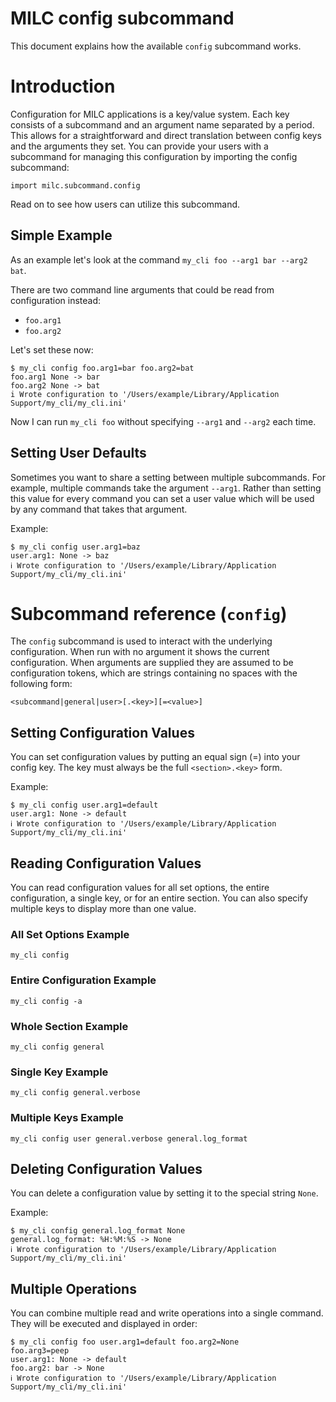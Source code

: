# MILC config subcommand

This document explains how the available `config` subcommand works.

# Introduction

Configuration for MILC applications is a key/value system. Each key consists of a subcommand and an argument name separated by a period. This allows for a straightforward and direct translation between config keys and the arguments they set. You can provide your users with a subcommand for managing this configuration by importing the config subcommand:

`import milc.subcommand.config`

Read on to see how users can utilize this subcommand.

## Simple Example

As an example let's look at the command `my_cli foo --arg1 bar --arg2 bat`.

There are two command line arguments that could be read from configuration instead:

* `foo.arg1`
* `foo.arg2`

Let's set these now:

```
$ my_cli config foo.arg1=bar foo.arg2=bat
foo.arg1 None -> bar
foo.arg2 None -> bat
i Wrote configuration to '/Users/example/Library/Application Support/my_cli/my_cli.ini'
```

Now I can run `my_cli foo` without specifying `--arg1` and `--arg2` each time.

## Setting User Defaults

Sometimes you want to share a setting between multiple subcommands. For example, multiple commands take the argument `--arg1`. Rather than setting this value for every command you can set a user value which will be used by any command that takes that argument.

Example:

```
$ my_cli config user.arg1=baz
user.arg1: None -> baz
ℹ Wrote configuration to '/Users/example/Library/Application Support/my_cli/my_cli.ini'
```

# Subcommand reference (`config`)

The `config` subcommand is used to interact with the underlying configuration. When run with no argument it shows the current configuration. When arguments are supplied they are assumed to be configuration tokens, which are strings containing no spaces with the following form:

    <subcommand|general|user>[.<key>][=<value>]

## Setting Configuration Values

You can set configuration values by putting an equal sign (=) into your config key. The key must always be the full `<section>.<key>` form.

Example:

```
$ my_cli config user.arg1=default
user.arg1: None -> default
ℹ Wrote configuration to '/Users/example/Library/Application Support/my_cli/my_cli.ini'
```

## Reading Configuration Values

You can read configuration values for all set options, the entire configuration, a single key, or for an entire section. You can also specify multiple keys to display more than one value.

### All Set Options Example

    my_cli config

### Entire Configuration Example

    my_cli config -a

### Whole Section Example

    my_cli config general

### Single Key Example

    my_cli config general.verbose

### Multiple Keys Example

    my_cli config user general.verbose general.log_format

## Deleting Configuration Values

You can delete a configuration value by setting it to the special string `None`.

Example:

```
$ my_cli config general.log_format None
general.log_format: %H:%M:%S -> None
ℹ Wrote configuration to '/Users/example/Library/Application Support/my_cli/my_cli.ini'
```

## Multiple Operations

You can combine multiple read and write operations into a single command. They will be executed and displayed in order:

```
$ my_cli config foo user.arg1=default foo.arg2=None
foo.arg3=peep
user.arg1: None -> default
foo.arg2: bar -> None
ℹ Wrote configuration to '/Users/example/Library/Application Support/my_cli/my_cli.ini'
```
